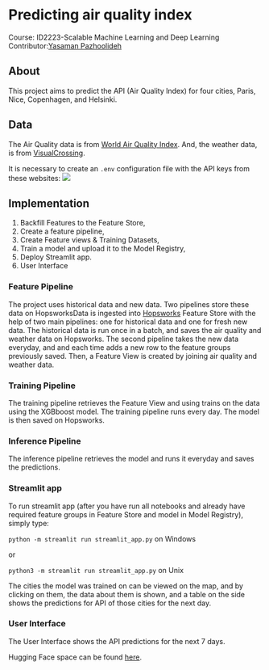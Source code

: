# Predicting air quality index

Course: ID2223-Scalable Machine Learning and Deep Learning
Contributor:<a href="https://github.com/Yasaman97">Yasaman Pazhoolideh</a>

## About

This project aims to predict the API (Air Quality Index) for four cities, Paris, Nice, Copenhagen, and Helsinki.

## Data
The Air Quality data is from [World Air Quality Index](https://aqicn.org//here/). And, the weather data, is from [VisualCrossing](https://www.visualcrossing.com/).

It is necessary to create an `.env` configuration file with the API keys from these websites:
![](images/api_keys_env_file.png)


## Implementation
1. Backfill Features to the Feature Store,
2. Create a feature pipeline,
3. Create Feature views & Training Datasets,
4. Train a model and upload it to the Model Registry,
5. Deploy Streamlit app.
6. User Interface

### Feature Pipeline
The project uses historical data and new data. Two pipelines store these data on HopsworksData is ingested into [Hopsworks](https://www.hopsworks.ai/) Feature Store with the help of two main pipelines: one for historical data and one for fresh new data. The historical data is run once in a batch, and saves the air quality and weather data on Hopsworks. The second pipeline takes the new data everyday, and and each time adds a new row to the feature groups previously saved. Then, a Feature View is created by joining air quality and weather data.

### Training Pipeline
The training pipeline retrieves the Feature View and using trains on the data using the XGBboost model. The training pipeline runs every day. The model is then saved on Hopsworks. 

### Inference Pipeline
The inference pipeline retrieves the model and runs it everyday and saves the predictions.

### Streamlit app
To run streamlit app (after you have run all notebooks and already have required feature groups in Feature Store and model in Model Registry), simply type:

`python -m streamlit run streamlit_app.py` on Windows

or

`python3 -m streamlit run streamlit_app.py` on Unix

The cities the model was trained on can be viewed on the map, and by clicking on them, the data about them is shown, and a table on the side shows the predictions for API of those cities for the next day.

### User Interface
The User Interface shows the API predictions for the next 7 days.


Hugging Face space can be found [here](https://huggingface.co/spaces/Yasaman/air_quality).